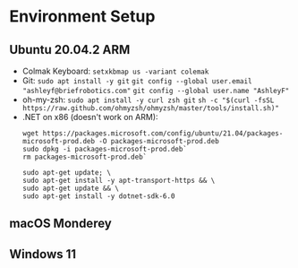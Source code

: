 # Environment Setup

## Ubuntu 20.04.2 ARM

- Colmak Keyboard: `setxkbmap us -variant colemak`
- Git:
  `sudo apt install -y git`
  `git config --global user.email "ashleyf@briefrobotics.com"`
  `git config --global user.name "AshleyF"`
- oh-my-zsh:
  `sudo apt install -y curl zsh git`
  `sh -c "$(curl -fsSL https://raw.github.com/ohmyzsh/ohmyzsh/master/tools/install.sh)"`
- .NET on x86 (doesn't work on ARM):
  ```
  wget https://packages.microsoft.com/config/ubuntu/21.04/packages-microsoft-prod.deb -O packages-microsoft-prod.deb
  sudo dpkg -i packages-microsoft-prod.deb`
  rm packages-microsoft-prod.deb`

  sudo apt-get update; \
  sudo apt-get install -y apt-transport-https && \
  sudo apt-get update && \
  sudo apt-get install -y dotnet-sdk-6.0
  ```

## macOS Monderey

## Windows 11
